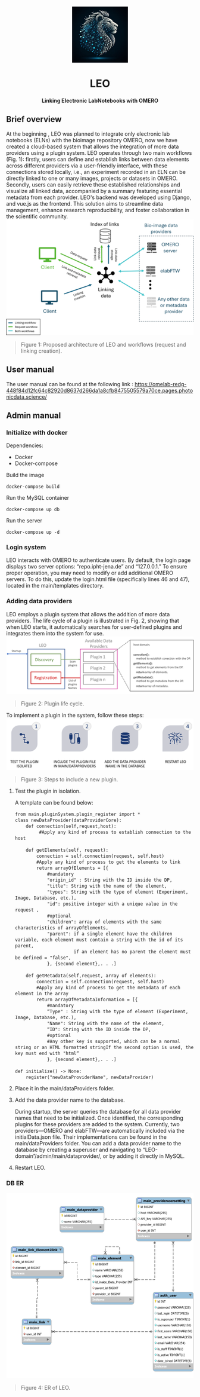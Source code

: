 <p align="center">
<img src="main/static/img/logo_LEO.jpg" align="center" width="150" alt="Project icon">
</p>

<div align="center">

# LEO
#### Linking Electronic LabNotebooks with OMERO

</div>

## Brief overview

At the beginning , LEO was planned to integrate only electronic lab notebooks (ELNs) with the bioimage repository OMERO, now we have created a cloud-based system that allows the integration of more data providers using a plugin system. LEO operates through two main workflows (Fig. 1): firstly, users can define and establish links between data elements across different providers via a user-friendly interface, with these connections stored locally, i.e., an experiment recorded in an ELN can be directly linked to one or many images, projects or datasets in OMERO. Secondly, users can easily retrieve these established relationships and visualize all linked data, accompanied by a summary featuring essential metadata from each provider. LEO's backend was developed using Django, and vue.js as the frontend. This solution aims to streamline data management, enhance research reproducibility, and foster collaboration in the scientific community.
![Fig1.png](readmeImages/Fig1.png)
>Figure 1: Proposed architecture of LEO and workflows (request and linking creation).

## User manual
The user manual can be found at the following link : https://omelab-redg-448f84d12fc64c82920d8637d266da1a8cfb8475505579a70ce.pages.photonicdata.science/

## Admin manual

### Initialize with docker

Dependencies:
- Docker
- Docker-compose


Build the image
```
docker-compose build
```
Run the MySQL container
```
docker-compose up db
```
Run the server
```
docker-compose up -d
```

### Login system 

LEO interacts with OMERO to authenticate users. By default, the login page displays two server options: “repo.ipht-jena.de” and “127.0.0.1.” To ensure proper operation, you may need to modify or add additional OMERO servers. To do this, update the login.html file (specifically lines 46 and 47), located in the main/templates directory.

### Adding data providers

LEO employs a plugin system that allows the addition of more data providers. The life cycle of a plugin is illustrated in Fig. 2, showing that when LEO starts, it automatically searches for user-defined plugins and integrates them into the system for use.
![Fig2.png](readmeImages/Fig2.png)
>Figure 2: Plugin life cycle.

To implement a plugin in the system, follow these steps:
![Fig3.png](readmeImages/Fig3.png)
>Figure 3: Steps to include a new plugin.

1. Test the plugin in isolation.

   A template can be found below:
    ```                                                                                              from main.pluginSystem import dataProviderCore
    from main.pluginSystem.plugin_register import *
    class newDataProvider(dataProviderCore):
        def connection(self,request,host):
             #Apply any kind of process to establish connection to the host
    
        def getElements(self, request):
            connection = self.connection(request, self.host)
            #Apply any kind of process to get the elements to link
            return arrayOfElements = [{
                #mandatory
                "origin_id" : String with the ID inside the DP,
                "title": String with the name of the element,
                "types": String with the type of element (Experiment, Image, Database, etc.),
                "id": positive integer with a unique value in the request ,
                #optional
                "children": array of elements with the same characteristics of arrayOfElements,
                "parent": if a single element have the children variable, each element must contain a string with the id of its parent, 
                          if an element has no parent the element must be defined = "false",
                }, {second element},. . .]
    
        def getMetadata(self,request, array of elements):
            connection = self.connection(request, self.host)
            #Apply any kind of process to get the metadata of each element in the array
            return arrayOfMetadataInformation = [{
                #mandatory
                “Type" : String with the type of element (Experiment, Image, Database, etc.), 
                "Name": String with the name of the element,
                “ID": String with the ID inside the DP,
                #optional
                #Any other key is supported, which can be a normal string or an HTML formatted stringIf the second option is used, the key must end with "html“
                }, {second element},. . .]
            
    def initialize() -> None:
        register("newDataProviderName", newDataProvider)
   
    ```

2. Place it in the main/dataProviders folder.
3. Add the data provider name to the database.

    During startup, the server queries the database for all data provider names that need to be initialized. Once identified, the corresponding plugins for these providers are added to the system. Currently, two providers—OMERO and elabFTW—are automatically included via the initialData.json file. Their implementations can be found in the main/dataProviders folder.
    You can add a data provider name to the database by creating a superuser and navigating to “LEO-domain”/admin/main/dataprovider/, or by adding it directly in MySQL.

4. Restart LEO.

### DB ER

![Fig3.png](readmeImages/Fig4.png)
>Figure 4: ER of LEO.





